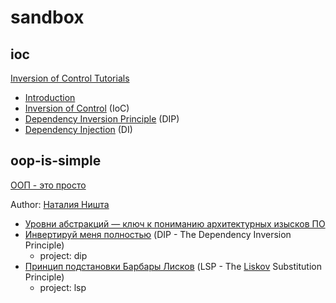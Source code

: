 # sandbox


## ioc

[Inversion of Control Tutorials](https://www.tutorialsteacher.com/ioc)
- [Introduction](https://www.tutorialsteacher.com/ioc/introduction)
- [Inversion of Control](https://www.tutorialsteacher.com/ioc/inversion-of-control)
  (IoC)
- [Dependency Inversion Principle](https://www.tutorialsteacher.com/ioc/dependency-inversion-principle)
  (DIP)
- [Dependency Injection](https://www.tutorialsteacher.com/ioc/dependency-injection)
  (DI)


## oop-is-simple
[ООП - это просто](https://dou.ua/lenta/tags/%D0%9E%D0%9E%D0%9F%20-%20%D1%8D%D1%82%D0%BE%20%D0%BF%D1%80%D0%BE%D1%81%D1%82%D0%BE/)

Author: [Наталия Ништа](https://dou.ua/users/nataliya-venediktova/)

- [Уровни абстракций — ключ к пониманию архитектурных изысков ПО](https://dou.ua/lenta/articles/level-of-abstraction/)
- [Инвертируй меня полностью](https://dou.ua/lenta/articles/dependency-inversion-principle/)
  (DIP - The Dependency Inversion Principle)
  - project: dip
- [Принцип подстановки Барбары Лисков](https://dou.ua/lenta/articles/liskov-substitution-principle/)
  (LSP - The [Liskov](https://ru.wikipedia.org/wiki/%D0%9B%D0%B8%D1%81%D0%BA%D0%BE%D0%B2,_%D0%91%D0%B0%D1%80%D0%B1%D0%B0%D1%80%D0%B0) Substitution Principle)
  - project: lsp
